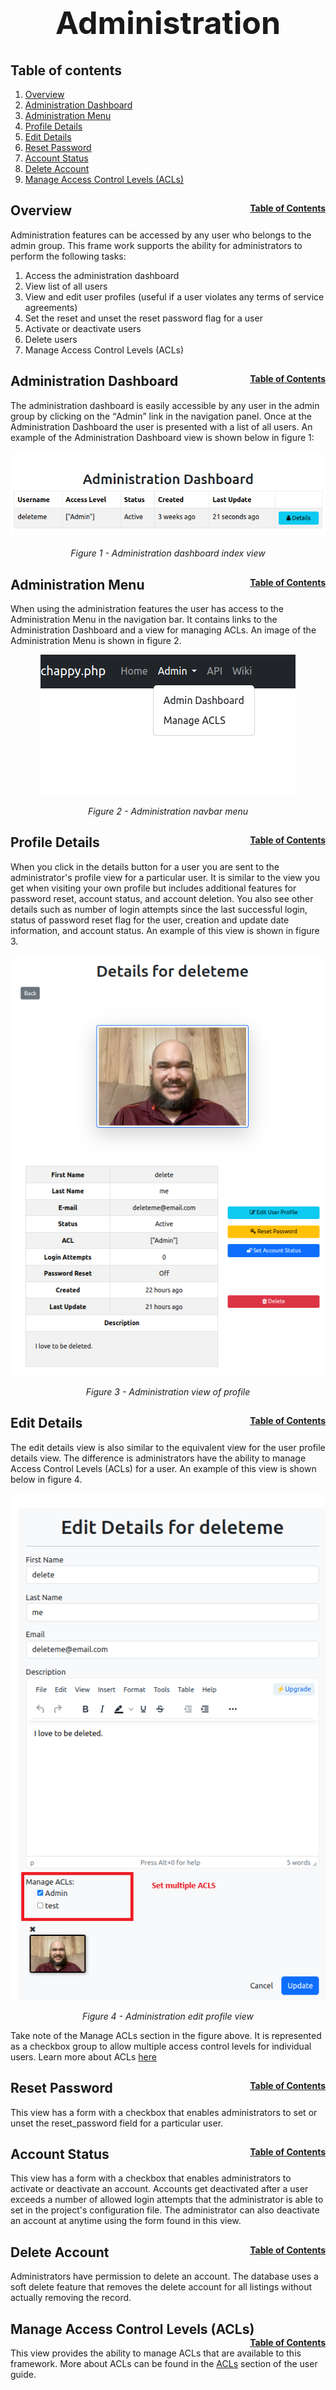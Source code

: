 <h1 style="font-size: 50px; text-align: center;">Administration</h1>

## Table of contents
1. [Overview](#overview)
2. [Administration Dashboard](#admin-dashboard)
3. [Administration Menu](#admin-menu)
4. [Profile Details](#profile-details)
5. [Edit Details](#edit-details)
6. [Reset Password](#reset-password)
7. [Account Status](#account-status)
8. [Delete Account](#delete-account)
9. [Manage Access Control Levels (ACLs)](#manage-acls)

## Overview <a id="overview"></a><span style="float: right; font-size: 14px;">[Table of Contents](#table-of-contents)</span>
Administration features can be accessed by any user who belongs to the admin group.  This frame work supports the ability for administrators to perform the following tasks:
1. Access the administration dashboard
2. View list of all users
3. View and edit user profiles (useful if a user violates any terms of service agreements)
4. Set the reset and unset the reset password flag for a user
5. Activate or deactivate users
6. Delete users
7. Manage Access Control Levels (ACLs)

## Administration Dashboard <a id="admin-dashboard"></a><span style="float: right; font-size: 14px;">[Table of Contents](#table-of-contents)</span>
The administration dashboard is easily accessible by any user in the admin group by clicking on the <q>Admin</q> link in the navigation panel.  Once at the Administration Dashboard the user is presented with a list of all users.  An example of the Administration Dashboard view is shown below in figure 1:

<div style="text-align: center;">
  <img src="assets/admin-dashboard-index.png" alt="Administration dashboard index view">
  <p style="font-style: italic;">Figure 1 - Administration dashboard index view</p>
</div>

## Administration Menu <a id="admin-menu"></a><span style="float: right; font-size: 14px;">[Table of Contents](#table-of-contents)</span>
When using the administration features the user has access to the Administration Menu in the navigation bar.  It contains links to the Administration Dashboard and a view for managing ACLs.  An image of the Administration Menu is shown in figure 2.

<div style="text-align: center;">
  <img src="assets/admin-menu.png" alt="Administration navbar menu">
  <p style="font-style: italic;">Figure 2 - Administration navbar menu</p>
</div>

## Profile Details <a id="profile-details"></a><span style="float: right; font-size: 14px;">[Table of Contents](#table-of-contents)</span>
When you click in the details button for a user you are sent to the administrator's profile view for a particular user.  It is similar to the view you get when visiting your own profile but includes additional features for password reset, account status, and account deletion.  You also see other details such as number of login attempts since the last successful login, status of password reset flag for the user, creation and update date information, and account status.  An example of this view is shown in figure 3.

<div style="text-align: center;">
  <img src="assets/admin-profile-details.png" alt="Administration view of profile">
  <p style="font-style: italic;">Figure 3 - Administration view of profile</p>
</div>

## Edit Details <a id="edit-details"></a><span style="float: right; font-size: 14px;">[Table of Contents](#table-of-contents)</span>
The edit details view is also similar to the equivalent view for the user profile details view.  The difference is administrators have the ability to manage Access Control Levels (ACLs) for a user.  An example of this view is shown below in figure 4.

<div style="text-align: center;">
  <img src="assets/admin-edit-profile.png" alt="Administration edit profile view">
  <p style="font-style: italic;">Figure 4 - Administration edit profile view</p>
</div>

Take note of the Manage ACLs section in the figure above.  It is represented as a checkbox group to allow multiple access control levels for individual users.  Learn more about ACLs [here](access_control_levels)

## Reset Password <a id="reset-password"></a><span style="float: right; font-size: 14px;">[Table of Contents](#table-of-contents)
This view has a form with a checkbox that enables administrators to set or unset the reset_password field for a particular user.

## Account Status <a id="account-status"></a><span style="float: right; font-size: 14px;">[Table of Contents](#table-of-contents)
This view has a form with a checkbox that enables administrators to activate or deactivate an account.  Accounts get deactivated after a user exceeds a number of allowed login attempts that the administrator is able to set in the project's configuration file.  The administrator can also deactivate an account at anytime using the form found in this view.

## Delete Account <a id="delete-account"></a><span style="float: right; font-size: 14px;">[Table of Contents](#table-of-contents)
Administrators have permission to delete an account.  The database uses a soft delete feature that removes the delete account for all listings without actually removing the record.

## Manage Access Control Levels (ACLs) <a id="manage-acls"></a><span style="float: right; font-size: 14px;">[Table of Contents](#table-of-contents)
This view provides the ability to manage ACLs that are available to this framework.  More about ACLs can be found in the [ACLs](access_control_levels) section of the user guide.